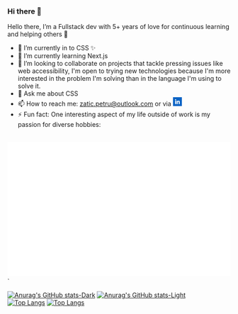 <link rel="stylesheet" href="https://fonts.googleapis.com/css2?family=Tilt+Neon"></link>
<link rel="stylesheet" href="./css/readme-main.css"></link>

### Hi there 👋

Hello there, I’m a Fullstack dev with 5+ years of love for continuous learning and
helping others 🎉

- 🔭 I’m currently in to CSS ✨
- 🌱 I’m currently learning Next.js
- 👯 I’m looking to collaborate on projects that tackle pressing issues like web accessibility, I'm open to trying new technologies because I'm more interested in the problem I'm solving than in the language I'm using to solve it.
- 💬 Ask me about CSS
- 📫 How to reach me: zatic.petru@outlook.com or via <a href="https://www.linkedin.com/in/petru-zatic/"><img width="20" src="image/README/1697010812374.png" alt="LinkedIn"></a>
- ⚡ Fun fact: One interesting aspect of my life outside of work is my passion for diverse hobbies:

<br/>
<!-- <img src="hobbies04-dark.svg" width="500" height="300" alt="Click to see the source">
<img src="hobbies04-light.svg" width="500" height="300" alt="Click to see the source"> -->

<picture>
  <source
    srcset="hobbies04-light.svg"
    media="(prefers-color-scheme: dark)"
  />
  <source
    srcset="hobbies04-dark.svg"
    media="(prefers-color-scheme: light), (prefers-color-scheme: no-preference)"
  />
  <img src="hobbies04-dark.svg" />
`</picture>

[![Anurag's GitHub stats-Dark](https://github-readme-stats.vercel.app/api?username=zaticpetru&theme=dark&show_icons=true&hide_rank=true&include_all_commits=true#gh-dark-mode-only)](https://github.com/anuraghazra/github-readme-stats#gh-dark-mode-only)
[![Anurag's GitHub stats-Light](https://github-readme-stats.vercel.app/api?username=zaticpetru&theme=default&show_icons=true&hide_rank=true&include_all_commits=true#gh-light-mode-only)](https://github.com/anuraghazra/github-readme-stats#gh-light-mode-only)
&nbsp;&nbsp;&nbsp;&nbsp;&nbsp;&nbsp;
[![Top Langs](https://github-readme-stats.vercel.app/api/top-langs/?username=zaticpetru&layout=compact&theme=dark#gh-dark-mode-only)](https://github.com/anuraghazra/github-readme-stats#gh-dark-mode-only)
[![Top Langs](https://github-readme-stats.vercel.app/api/top-langs/?username=zaticpetru&layout=compact&theme=default#gh-light-mode-only)](https://github.com/anuraghazra/github-readme-stats#gh-light-mode-only)
